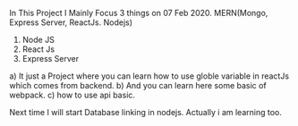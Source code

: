 In This Project I Mainly Focus 3 things on 07 Feb 2020.
                                        MERN(Mongo, Express Server, ReactJs. Nodejs)

1) Node JS
2) React Js
3) Express Server


a) It just a Project where you can learn how to use globle variable in reactJs which comes from backend.
b) And you can learn here some basic of webpack.
c) how to use api basic.


Next time I will start Database linking in nodejs. Actually i am learning too.

